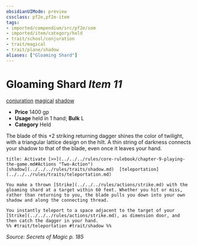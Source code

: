 ```yaml
---
obsidianUIMode: preview
cssclass: pf2e,pf2e-item
tags:
- imported/compendium/src/pf2e/som
- imported/item/category/held
- trait/school/conjuration
- trait/magical
- trait/plane/shadow
aliases: ["Gloaming Shard"]
---
```

# Gloaming Shard *Item 11*  
[conjuration](conjuration.md)  [magical](magical.md)  [shadow](rules/traits/shadow.md)  

- **Price** 1400 gp
- **Usage** held in 1 hand; **Bulk** L
- **Category** Held

The blade of this +2 striking returning dagger shines the color of twilight, with a triangular lattice design on the hilt. A thin string of darkness connects your shadow to that of the blade, even once it leaves your hand.

```ad-embed-ability
title: Activate [>>](../../../rules/core-rulebook/chapter-9-playing-the-game.md#Actions "Two-Action")
[shadow](../../../rules/traits/shadow.md)  [teleportation](../../../rules/traits/teleportation.md)  

You make a thrown [Strike](../../../rules/actions/strike.md) with the gloaming shard at a target within 60 feet. Whether you hit or miss, rather than returning to you, the blade pulls you down into your own shadow and along the connecting thread.

You instantly teleport to a space adjacent to the target of your [Strike](../../../rules/actions/strike.md), as dimension door, and then catch the dagger in your hand.  
%% #trait/teleportation #trait/shadow %%
```

*Source: Secrets of Magic p. 185*

